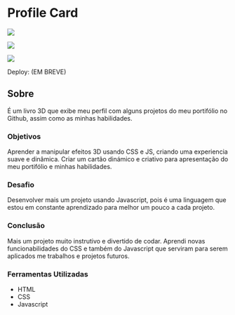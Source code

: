 # Profile Card

![](./)

![](./)

![](./)

Deploy: (EM BREVE)

## Sobre

É um livro 3D que exibe meu perfil com alguns projetos do meu portifólio no Github, assim como as minhas habilidades.

### Objetivos

Aprender a manipular efeitos 3D usando CSS e JS, criando uma experiencia suave e dinâmica. Criar um cartão dinámico e criativo para apresentação do meu portifólio e minhas habilidades.

### Desafio

Desenvolver mais um projeto usando Javascript, pois é uma linguagem que estou em constante aprendizado para melhor um pouco a cada projeto.

### Conclusão

Mais um projeto muito instrutivo e divertido de codar. Aprendi novas funcionabilidades do CSS e também do Javascript que serviram para serem aplicados me trabalhos e projetos futuros.

### Ferramentas Utilizadas

- HTML
- CSS
- Javascript

